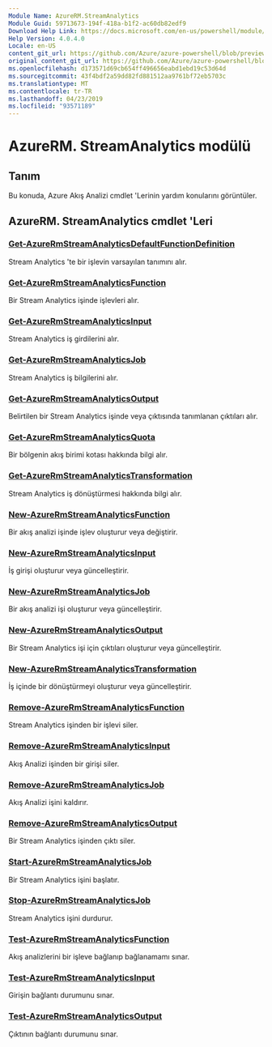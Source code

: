 ```yaml
---
Module Name: AzureRM.StreamAnalytics
Module Guid: 59713673-194f-418a-b1f2-ac60db82edf9
Download Help Link: https://docs.microsoft.com/en-us/powershell/module/azurerm.streamanalytics
Help Version: 4.0.4.0
Locale: en-US
content_git_url: https://github.com/Azure/azure-powershell/blob/preview/src/ResourceManager/StreamAnalytics/Commands.StreamAnalytics/help/AzureRM.StreamAnalytics.md
original_content_git_url: https://github.com/Azure/azure-powershell/blob/preview/src/ResourceManager/StreamAnalytics/Commands.StreamAnalytics/help/AzureRM.StreamAnalytics.md
ms.openlocfilehash: d173571d69cb654ff496656eabd1ebd19c53d64d
ms.sourcegitcommit: 43f4bdf2a59dd82fd881512aa9761bf72eb5703c
ms.translationtype: MT
ms.contentlocale: tr-TR
ms.lasthandoff: 04/23/2019
ms.locfileid: "93571189"
---
```

# AzureRM. StreamAnalytics modülü
## Tanım
Bu konuda, Azure Akış Analizi cmdlet 'Lerinin yardım konularını görüntüler.

## AzureRM. StreamAnalytics cmdlet 'Leri
### [Get-AzureRmStreamAnalyticsDefaultFunctionDefinition](Get-AzureRmStreamAnalyticsDefaultFunctionDefinition.md)
Stream Analytics 'te bir işlevin varsayılan tanımını alır.

### [Get-AzureRmStreamAnalyticsFunction](Get-AzureRmStreamAnalyticsFunction.md)
Bir Stream Analytics işinde işlevleri alır.

### [Get-AzureRmStreamAnalyticsInput](Get-AzureRmStreamAnalyticsInput.md)
Stream Analytics iş girdilerini alır.

### [Get-AzureRmStreamAnalyticsJob](Get-AzureRmStreamAnalyticsJob.md)
Stream Analytics iş bilgilerini alır.

### [Get-AzureRmStreamAnalyticsOutput](Get-AzureRmStreamAnalyticsOutput.md)
Belirtilen bir Stream Analytics işinde veya çıktısında tanımlanan çıktıları alır.

### [Get-AzureRmStreamAnalyticsQuota](Get-AzureRmStreamAnalyticsQuota.md)
Bir bölgenin akış birimi kotası hakkında bilgi alır.

### [Get-AzureRmStreamAnalyticsTransformation](Get-AzureRmStreamAnalyticsTransformation.md)
Stream Analytics iş dönüştürmesi hakkında bilgi alır.

### [New-AzureRmStreamAnalyticsFunction](New-AzureRmStreamAnalyticsFunction.md)
Bir akış analizi işinde işlev oluşturur veya değiştirir.

### [New-AzureRmStreamAnalyticsInput](New-AzureRmStreamAnalyticsInput.md)
İş girişi oluşturur veya güncelleştirir.

### [New-AzureRmStreamAnalyticsJob](New-AzureRmStreamAnalyticsJob.md)
Bir akış analizi işi oluşturur veya güncelleştirir.

### [New-AzureRmStreamAnalyticsOutput](New-AzureRmStreamAnalyticsOutput.md)
Bir Stream Analytics işi için çıktıları oluşturur veya güncelleştirir.

### [New-AzureRmStreamAnalyticsTransformation](New-AzureRmStreamAnalyticsTransformation.md)
İş içinde bir dönüştürmeyi oluşturur veya güncelleştirir.

### [Remove-AzureRmStreamAnalyticsFunction](Remove-AzureRmStreamAnalyticsFunction.md)
Stream Analytics işinden bir işlevi siler.

### [Remove-AzureRmStreamAnalyticsInput](Remove-AzureRmStreamAnalyticsInput.md)
Akış Analizi işinden bir girişi siler.

### [Remove-AzureRmStreamAnalyticsJob](Remove-AzureRmStreamAnalyticsJob.md)
Akış Analizi işini kaldırır.

### [Remove-AzureRmStreamAnalyticsOutput](Remove-AzureRmStreamAnalyticsOutput.md)
Bir Stream Analytics işinden çıktı siler.

### [Start-AzureRmStreamAnalyticsJob](Start-AzureRmStreamAnalyticsJob.md)
Bir Stream Analytics işini başlatır.

### [Stop-AzureRmStreamAnalyticsJob](Stop-AzureRmStreamAnalyticsJob.md)
Stream Analytics işini durdurur.

### [Test-AzureRmStreamAnalyticsFunction](Test-AzureRmStreamAnalyticsFunction.md)
Akış analizlerini bir işleve bağlanıp bağlanamamı sınar.

### [Test-AzureRmStreamAnalyticsInput](Test-AzureRmStreamAnalyticsInput.md)
Girişin bağlantı durumunu sınar.

### [Test-AzureRmStreamAnalyticsOutput](Test-AzureRmStreamAnalyticsOutput.md)
Çıktının bağlantı durumunu sınar.

